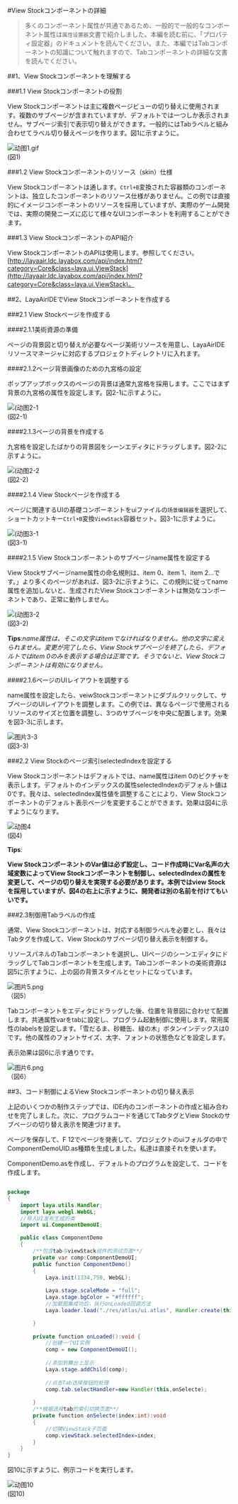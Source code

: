 #View Stockコンポーネントの詳細

>多くのコンポーネント属性が共通であるため、一般的で一般的なコンポーネント属性は`属性设置器`文書で紹介しました。本編を読む前に、「プロパティ設定器」のドキュメントを読んでください。また、本編ではTabコンポーネントの知識について触れますので、Tabコンポーネントの詳細な文書を読んでください。

##1、View Stockコンポーネントを理解する

###1.1 View Stockコンポーネントの役割

View Stockコンポーネントは主に複数ページビューの切り替えに使用されます。複数のサブページが含まれていますが、デフォルトでは一つしか表示されません。サブページ索引で表示切り替えができます。一般的にはTabラベルと組み合わせてラベル切り替えページを作ります。図1に示すように。

![动图1.gif](img/1.gif)<br/>(図1)

###1.2 View Stockコンポーネントのリソース（skin）仕様

View Stockコンポーネントは通します。`Ctrl+B`変換された容器類のコンポーネントは、独立したコンポーネントのリソース仕様がありません。この例では直接的にイメージコンポーネントのリソースを採用していますが、実際のゲーム開発では、実際の開発ニーズに応じて様々なUIコンポーネントを利用することができます。

###1.3 View StockコンポーネントのAPI紹介

View StockコンポーネントのAPIは使用します。参照してください。[http://layaair.ldc.layabox.com/api/index.html?category=Core&class=laya.ui.ViewStack](http://layaair.ldc.layabox.com/api/index.html?category=Core&class=laya.ui.ViewStack)。



##2、LayaAirIDEでView Stockコンポーネントを作成する

###2.1 View Stockページを作成する

####2.1.1美術資源の準備

ページの背景図と切り替えが必要なページ美術リソースを用意し、LayaAirIDEリソースマネージャに対応するプロジェクトディレクトリに入れます。

####2.1.2ページ背景画像のための九宮格の設定

ポップアップボックスのページの背景は通常九宮格を採用します。ここではまず背景の九宮格の属性を設定します。図2-1に示すように。

![(动图2-1](img/2-1.gif)<br/>(図2-1)

####2.1.3ページの背景を作成する

九宮格を設定したばかりの背景図をシーンエディタにドラッグします。図2-2に示すように。

![(动图2-2](img/2-2.gif)<br/>(図2-2)

####2.1.4 View Stockページを作成する

ページに関連するUIの基礎コンポーネントをuiファイルの`场景编辑器`を選択して、ショートカットキー`Ctrl+B`変換`ViewStack`容器セット。図3-1に示すように。

![(动图3-1](img/3-1.gif)<br/>(図3-1)



####2.1.5 View Stockコンポーネントのサブページname属性を設定する

View Stockサブページname属性の命名規則は、item 0、item 1、item 2…です。」より多くのページがあれば、図3-2に示すように、この規則に従ってname属性を追加しないと、生成されたView Stockコンポーネントは無効なコンポーネントであり、正常に動作しません。

![(动图3-2](img/3-2.gif)<br/>(図3-2)

**Tips**:*name属性は、そこの文字はitemでなければなりません。他の文字に変えられません。変更が完了したら、View Stockサブページを終了したら、デフォルトではitem 0のみを表示する場合は正常です。そうでないと、View Stockコンポーネントは有効になりません。*



####2.1.6ページのUIレイアウトを調整する

name属性を設定したら、veiwStockコンポーネントにダブルクリックして、サブページのUIレイアウトを調整します。この例では、異なるページで使用されるリソースのサイズと位置を調整し、3つのサブページを中央に配置します。効果を図3-3に示します。

​![图片3-3](img/3-3.png)<br/>(図3-3)



###2.2 View Stockのページ索引selectedIndexを設定する

View Stockコンポーネントはデフォルトでは、name属性はitem 0のピクチャを表示します。デフォルトのインデックスの属性selectedIndexのデフォルト値は0です。我々は、selectedIndex属性値を調整することにより、View Stockコンポーネントのデフォルト表示ページを変更することができます。効果は図4に示すようになります。

![动图4](img/4.gif)<br/>(図4)

**Tips**:

**View StockコンポーネントのVar値は必ず設定し、コード作成時にVar名声の大域変数によってView Stockコンポーネントを制御し、selectedIndexの属性を変更して、ページの切り替えを実現する必要があります。本例ではview Stockを採用していますが、図4の右上に示すように、開発者は別の名前を付けてもいいです。**



###2.3制御用Tabラベルの作成

通常、View Stockコンポーネントは、対応する制御ラベルを必要とし、我々はTabタグを作成して、View Stockのサブページ切り替え表示を制御する。

リソースパネルのTabコンポーネントを選択し、UIページのシーンエディタにドラッグしてTabコンポーネントを生成します。Tabコンポーネントの美術資源は図5に示すように、上の図の背景スタイルとセットになっています。

​![图片5.png](img/5.png)<br/>
（図5）

Tabコンポーネントをエディタにドラッグした後、位置を背景図に合わせて配置します。共通属性varをtabに設定し、プログラム起動制御に使用します。常用属性のlabelsを設定します。「雪だるま、砂糖缶、緑の木」ボタンインデックスは0です。他の属性のフォントサイズ、太字、フォントの状態色などを設定します。

表示効果は図6に示す通りです。

​![图片6.png](img/6.png)<br/>
（図6）



##3、コード制御によるView Stockコンポーネントの切り替え表示

上記のいくつかの制作ステップでは、IDE内のコンポーネントの作成と組み合わせを完了しました。次に、プログラムコードを通じてTabタグとView Stockのサブページの切り替え表示を関連づけます。

ページを保存して、F 12でページを発表して、プロジェクトのuiフォルダの中でComponentDemoUID.as種類を生成しました。私達は直接それを使います。



ComponentDemo.asを作成し、デフォルトのプログラムを設定して、コードを作成します。


```java

package
{
	import laya.utils.Handler;
	import laya.webgl.WebGL;	
	//导入UI发布生成的类
	import ui.ComponentDemoUI;

	public class ComponentDemo
	{
		/**包含tab与viewStack组件的测试页面**/
		private var comp:ComponentDemoUI;		
		public function ComponentDemo()
		{
			Laya.init(1334,750, WebGL);
			
			Laya.stage.scaleMode = "full";
			Laya.stage.bgColor = "#ffffff";
			//加载图集成功后，执行onLoaded回调方法
			Laya.loader.load("./res/atlas/ui.atlas", Handler.create(this, onLoaded));

		}
		
		private function onLoaded():void {
			//创建一个UI实例
			comp = new ComponentDemoUI();
						
			//添加到舞台上显示
			Laya.stage.addChild(comp);
			
			//点击Tab选择按钮的处理
			comp.tab.selectHandler=new Handler(this,onSelecte);	
			
		}
		/**根据选择tab的索引切换页面**/
		private function onSelecte(index:int):void
		{
			//切换ViewStack子页面
			comp.viewStack.selectedIndex=index;
		}
	}
}
```


図10に示すように、例示コードを実行します。

![动图10](img/1.gif)<br/>(図10)